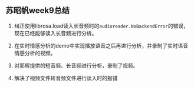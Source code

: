 ## 苏昭帆week9总结

1. 纠正使用librosa.load读入长音频时的`audioreader.NoBackendError`的错误，现在已经能够读入长音频进行分析。

2. 在实时情感分析的demo中实现播放语音之后再进行分析，并录制了实时语音情感分析的视频。

3. 对郭辉提供的短音频、长音频进行分析，录制了视频。

4. 解决了视频文件转音频文件进行读入时的报错
